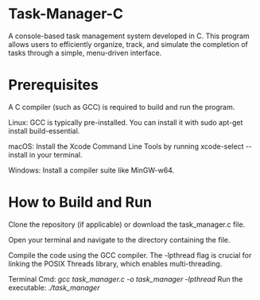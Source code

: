# Task-Manager-C
A console-based task management system developed in C. This program allows users to efficiently organize, track, and simulate the completion of tasks through a simple, menu-driven interface.

# Prerequisites
A C compiler (such as GCC) is required to build and run the program.

Linux: GCC is typically pre-installed. You can install it with sudo apt-get install build-essential.

macOS: Install the Xcode Command Line Tools by running xcode-select --install in your terminal.

Windows: Install a compiler suite like MinGW-w64.

# How to Build and Run
Clone the repository (if applicable) or download the task_manager.c file.

Open your terminal and navigate to the directory containing the file.

Compile the code using the GCC compiler. The -lpthread flag is crucial for linking the POSIX Threads library, which enables multi-threading.

Terminal Cmd: *gcc task_manager.c -o task_manager -lpthread*
Run the executable: *./task_manager*
